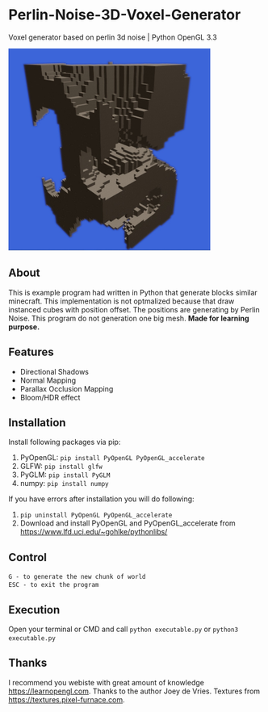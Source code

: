 # Perlin-Noise-3D-Voxel-Generator
Voxel generator based on perlin 3d noise | Python OpenGL 3.3

<img src="ss/chunk.jpg" data-canonical-src="ss/chunk.jpg" width="400" height="400" alt="Voxel Terrain Perlin Noise 3D" />

## About
This is example program had written in Python that generate blocks similar minecraft.
This implementation is not optmalized because that draw instanced cubes with position offset.
The positions are generating by Perlin Noise. This program do not generation one big mesh.
**Made for learning purpose.**

## Features
- Directional Shadows
- Normal Mapping
- Parallax Occlusion Mapping
- Bloom/HDR effect

## Installation
Install following packages via pip:
1. PyOpenGL: `pip install PyOpenGL PyOpenGL_accelerate`
2. GLFW: `pip install glfw`
3. PyGLM: `pip install PyGLM`
4. numpy: `pip install numpy`

If you have errors after installation you will do following:
1. `pip uninstall PyOpenGL PyOpenGL_accelerate`
2. Download and install PyOpenGL and PyOpenGL_accelerate from https://www.lfd.uci.edu/~gohlke/pythonlibs/

## Control
```
G - to generate the new chunk of world
ESC - to exit the program
```

## Execution
Open your terminal or CMD and call `python executable.py` or `python3 executable.py`

## Thanks
I recommend you webiste with great amount of knowledge https://learnopengl.com. Thanks to the author Joey de Vries.
Textures from https://textures.pixel-furnace.com.
